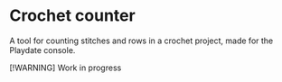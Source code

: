 # Crochet counter
A tool for counting stitches and rows in a crochet project, made for the Playdate console.

[!WARNING]
Work in progress